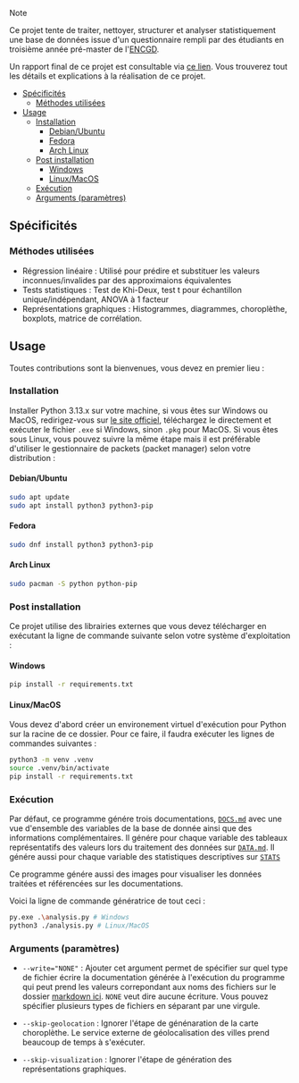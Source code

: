 > [!NOTE]
> Ce projet tente de traiter, nettoyer, structurer et analyser statistiquement une base de données issue d'un questionnaire rempli par des étudiants en troisième année pré-master de l'[ENCGD](https://encgd.uiz.ac.ma/).

Un rapport final de ce projet est consultable via [ce lien](https://walid-projects.notion.site/Projet-ADD-1a529a68f59c805a9e5fcb06292dff3e). Vous trouverez tout les détails et explications à la réalisation de ce projet.

- [Spécificités](#spécificités)
  - [Méthodes utilisées](#méthodes-utilisées)
- [Usage](#usage)
  - [Installation](#installation)
    - [Debian/Ubuntu](#debianubuntu)
    - [Fedora](#fedora)
    - [Arch Linux](#arch-linux)
  - [Post installation](#post-installation)
    - [Windows](#windows)
    - [Linux/MacOS](#linuxmacos)
  - [Exécution](#exécution)
  - [Arguments (paramètres)](#arguments-paramètres)

## Spécificités

### Méthodes utilisées

- Régression linéaire : Utilisé pour prédire et substituer les valeurs inconnues/invalides par des approximaions équivalentes
- Tests statistiques : Test de Khi-Deux, test t pour échantillon unique/indépendant, ANOVA à 1 facteur
- Représentations graphiques : Histogrammes, diagrammes, choroplèthe, boxplots, matrice de corrélation.

## Usage

Toutes contributions sont la bienvenues, vous devez en premier lieu :

### Installation

Installer Python 3.13.x sur votre machine, si vous êtes sur Windows ou MacOS, redirigez-vous sur [le site officiel](https://www.python.org/downloads), téléchargez le directement et exécuter le fichier `.exe` si Windows, sinon `.pkg` pour MacOS. Si vous êtes sous Linux, vous pouvez suivre la même étape mais il est préférable d'utiliser le gestionnaire de packets (packet manager) selon votre distribution :

#### Debian/Ubuntu

```bash
sudo apt update
sudo apt install python3 python3-pip
```

#### Fedora

```bash
sudo dnf install python3 python3-pip
```

#### Arch Linux

```bash
sudo pacman -S python python-pip
```

### Post installation

Ce projet utilise des librairies externes que vous devez télécharger en exécutant la ligne de commande suivante selon votre système d'exploitation :

#### Windows

```bash
pip install -r requirements.txt
```

#### Linux/MacOS

Vous devez d'abord créer un environement virtuel d'exécution pour Python sur la racine de ce dossier. Pour ce faire, il faudra exécuter les lignes de commandes suivantes :

```bash
python3 -m venv .venv
source .venv/bin/activate
pip install -r requirements.txt
```

### Exécution

Par défaut, ce programme génére trois documentations, [`DOCS.md`](./markdown/DOCS.md) avec une vue d'ensemble des variables de la base de donnée ainsi que des informations complémentaires. Il génére pour chaque variable des tableaux représentatifs des valeurs lors du traitement des données sur [`DATA.md`](./markdown/DATA.md). Il génére aussi pour chaque variable des statistiques descriptives sur [`STATS`](./markdown/STATS.md)

Ce programme génére aussi des images pour visualiser les données traitées et référencées sur les documentations.

Voici la ligne de commande génératrice de tout ceci :

```bash
py.exe .\analysis.py # Windows
python3 ./analysis.py # Linux/MacOS
```

### Arguments (paramètres)

- `--write="NONE"` : Ajouter cet argument permet de spécifier sur quel type de fichier écrire la documentation générée à l'exécution du programme qui peut prend les valeurs correpondant aux noms des fichiers sur le dossier [markdown ici](./markdown). `NONE` veut dire aucune écriture. Vous pouvez spécifier plusieurs types de fichiers en séparant par une virgule.

- `--skip-geolocation` : Ignorer l'étape de génénaration de la carte choroplèthe. Le service externe de géolocalisation des villes prend beaucoup de temps à s'exécuter.

- `--skip-visualization` : Ignorer l'étape de génération des représentations graphiques.
